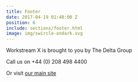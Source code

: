 ```yaml
---
title: Footer
date: 2017-04-19 01:48:00 Z
position: 6
include: sections/footer.html
image: img/swircle-ondark.svg
---
```


Workstream X is brought to you by The Delta Group

Call us on +44 (0) 208 498 4400

Or visit [our main site](http://thedeltagroup.co.uk)
